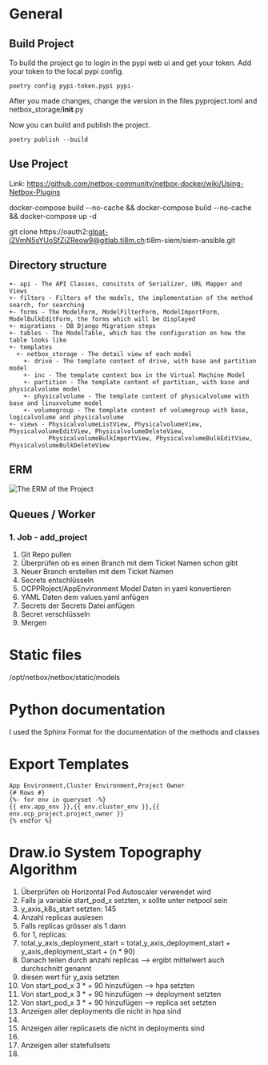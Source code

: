 # General
## Build Project
To build the project go to login in the pypi web ui and get your token. Add your token to the local pypi config.
```
poetry config pypi-token.pypi pypi-
```
After you made changes, change the version in the files pyproject.toml and netbox_storage/__init__.py

Now you can build and publish the project.
```
poetry publish --build
```

## Use Project
Link: https://github.com/netbox-community/netbox-docker/wiki/Using-Netbox-Plugins

docker-compose build --no-cache && docker-compose build --no-cache && docker-compose up -d


git clone https://oauth2:glpat-j2VmN5sYUoSfZiZReow9@gitlab.ti8m.ch:ti8m-siem/siem-ansible.git

## Directory structure

```
+- api - The API Classes, consitsts of Serializer, URL Mapper and Views
+- filters - Filters of the models, the implementation of the method search, for searching
+- forms - The ModelForm, ModelFilterForm, ModelImportForm, ModelBulkEditForm, the forms which will be displayed
+- migrations - DB Django Migration steps
+- tables - The ModelTable, which has the configuration on how the table looks like
+- templates
  +- netbox_storage - The detail view of each model
    +- drive - The template content of drive, with base and partition model
    +- inc - The template content box in the Virtual Machine Model
    +- partition - The template content of partition, with base and physicalvolume model
    +- physicalvolume - The template content of physicalvolume with base and linuxvolume model
    +- volumegroup - The template content of volumegroup with base, logicalvolume and physicalvolume
+- views - PhysicalvolumeListView, PhysicalvolumeView, PhysicalvolumeEditView, PhysicalvolumeDeleteView, 
           PhysicalvolumeBulkImportView, PhysicalvolumeBulkEditView, PhysicalvolumeBulkDeleteView
```
## ERM

![The ERM of the Project](documents/erm.jpg?raw=true "ERM Diagram")

## Queues / Worker

### 1. Job - add_project
1. Git Repo pullen
2. Überprüfen ob es einen Branch mit dem Ticket Namen schon gibt
3. Neuer Branch erstellen mit dem Ticket Namen
4. Secrets entschlüsseln
5. OCPPRoject/AppEnvironment Model Daten in yaml konvertieren
6. YAML Daten dem values.yaml anfügen
7. Secrets der Secrets Datei anfügen
8. Secret verschlüsseln
9. Mergen

# Static files
/opt/netbox/netbox/static/models

# Python documentation
I used the Sphinx Format for the documentation of the methods and classes

# Export Templates
```
App Environment,Cluster Environment,Project Owner
{# Rows #}
{%- for env in queryset -%}
{{ env.app_env }},{{ env.cluster_env }},{{ env.ocp_project.project_owner }}
{% endfor %}
```

# Draw.io System Topography Algorithm
1. Überprüfen ob Horizontal Pod Autoscaler verwendet wird
2. Falls ja variable start_pod_x setzten, x sollte unter netpool sein
3. y_axis_k8s_start setzten: 145
4. Anzahl replicas auslesen
5. Falls replicas grösser als 1 dann
6. for 1, replicas:
7. total_y_axis_deployment_start = total_y_axis_deployment_start + y_axis_deployment_start + (n * 90)
8. Danach teilen durch anzahl replicas --> ergibt mittelwert auch durchschnitt genannt
9. diesen wert für y_axis setzten
10. Von start_pod_x 3 * + 90 hinzufügen --> hpa setzten
11. Von start_pod_x 3 * + 90 hinzufügen --> deployment setzten
12. Von start_pod_x 3 * + 90 hinzufügen --> replica set setzten
13. Anzeigen aller deployments die nicht in hpa sind
14. 
14. Anzeigen aller replicasets die nicht in deployments sind
15. 
15. Anzeigen aller statefullsets
16. 